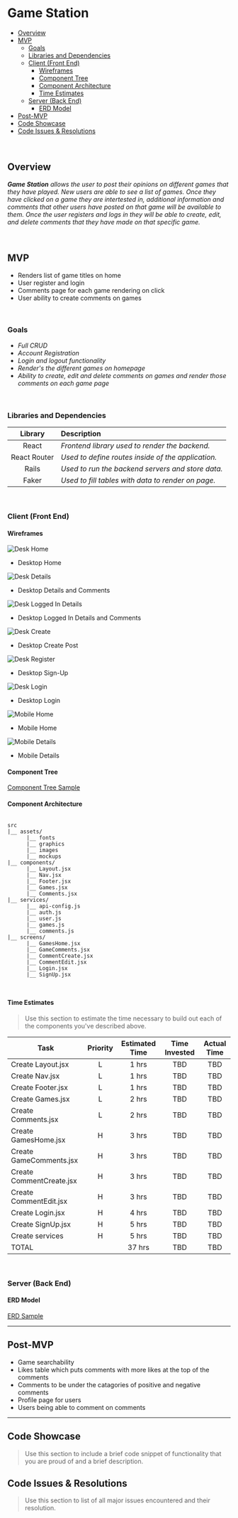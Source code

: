 # Game Station

- [Overview](#overview)
- [MVP](#mvp)
  - [Goals](#goals)
  - [Libraries and Dependencies](#libraries-and-dependencies)
  - [Client (Front End)](#client-front-end)
    - [Wireframes](#wireframes)
    - [Component Tree](#component-tree)
    - [Component Architecture](#component-architecture)
    - [Time Estimates](#time-estimates)
  - [Server (Back End)](#server-back-end)
    - [ERD Model](#erd-model)
- [Post-MVP](#post-mvp)
- [Code Showcase](#code-showcase)
- [Code Issues & Resolutions](#code-issues--resolutions)

<br>

## Overview

_**Game Station** allows the user to post their opinions on different games that they have played. New users are able to see a list of games. Once they have clicked on a game they are intertested in, additional information and comments that other users have posted on that game will be available to them. Once the user registers and logs in they will be able to create, edit, and delete comments that they have made on that specific game._



<br>

## MVP

- Renders list of game titles on home
- User register and login
- Comments page for each game rendering on click
- User ability to create comments on games


<br>

### Goals

- _Full CRUD_
- _Account Registration_
- _Login and logout functionality_
- _Render's the different games on homepage_
- _Ability to create, edit and delete comments on games and render those comments on each game page_

<br>

### Libraries and Dependencies

|     Library      | Description                                        |
| :--------------: | :------------------------------------------------- |
|      React       | _Frontend library used to render the backend._     |
|   React Router   | _Used to define routes inside of the application._ |
|      Rails       | _Used to run the backend servers and store data._  |
|      Faker       | _Used to fill tables with data to render on page._ |

<br>

### Client (Front End)

#### Wireframes

![Desk Home](https://i.imgur.com/CEGnQUw.png")

- Desktop Home

![Desk Details](https://i.imgur.com/rOTdDCi.png")

- Desktop Details and Comments

![Desk Logged In Details](https://i.imgur.com/cGwothN.png")

- Desktop Logged In Details and Comments

![Desk Create](https://i.imgur.com/PeU9WYn.png")

- Desktop Create Post

![Desk Register](https://i.imgur.com/v7bBCOr.png")

- Desktop Sign-Up

![Desk Login](https://i.imgur.com/MOXNIQg.png")

- Desktop Login

![Mobile Home](https://i.imgur.com/YPG3Gu6.png")

- Mobile Home

![Mobile Details](https://i.imgur.com/IqfDVnx.png")

- Mobile Details

#### Component Tree

[Component Tree Sample](https://i.imgur.com/kN7f75E.png")

#### Component Architecture

``` structure

src
|__ assets/
      |__ fonts
      |__ graphics
      |__ images
      |__ mockups
|__ components/
      |__ Layout.jsx
      |__ Nav.jsx
      |__ Footer.jsx
      |__ Games.jsx
      |__ Comments.jsx
|__ services/
      |__ api-config.js
      |__ auth.js
      |__ user.js
      |__ games.js
      |__ comments.js
|__ screens/
      |__ GamesHome.jsx
      |__ GameComments.jsx
      |__ CommentCreate.jsx
      |__ CommentEdit.jsx
      |__ Login.jsx
      |__ SignUp.jsx
      


```

#### Time Estimates

> Use this section to estimate the time necessary to build out each of the components you've described above.

| Task                    | Priority | Estimated Time | Time Invested | Actual Time   |
| ----------------------- | :------: | :------------: | :-----------: | :-----------: |
| Create Layout.jsx       |    L     |     1 hrs      |     TBD       |     TBD       |
| Create Nav.jsx          |    L     |     1 hrs      |     TBD       |     TBD       |
| Create Footer.jsx       |    L     |     1 hrs      |     TBD       |     TBD       |
| Create Games.jsx        |    L     |     2 hrs      |     TBD       |     TBD       |
| Create Comments.jsx     |    L     |     2 hrs      |     TBD       |     TBD       |
| Create GamesHome.jsx    |    H     |     3 hrs      |     TBD       |     TBD       |
| Create GameComments.jsx |    H     |     3 hrs      |     TBD       |     TBD       |
| Create CommentCreate.jsx|    H     |     3 hrs      |     TBD       |     TBD       |
| Create CommentEdit.jsx  |    H     |     3 hrs      |     TBD       |     TBD       |
| Create Login.jsx        |    H     |     4 hrs      |     TBD       |     TBD       |
| Create SignUp.jsx       |    H     |     5 hrs      |     TBD       |     TBD       |
| Create services         |    H     |     5 hrs      |     TBD       |     TBD       |
| TOTAL                   |          |     37 hrs     |     TBD       |     TBD       |


<br>

### Server (Back End)

#### ERD Model

[ERD Sample](https://ibb.co/vm94hnL)
<br>

***

## Post-MVP

- Game searchability
- Likes table which puts comments with more likes at the top of the comments
- Comments to be under the catagories of positive and negative comments
- Profile page for users
- Users being able to comment on comments

***

## Code Showcase

> Use this section to include a brief code snippet of functionality that you are proud of and a brief description.

## Code Issues & Resolutions

> Use this section to list of all major issues encountered and their resolution.
